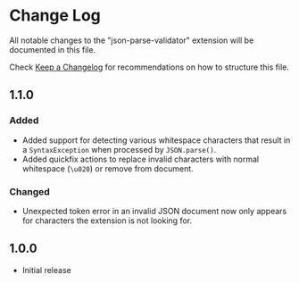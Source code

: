 # Change Log

All notable changes to the "json-parse-validator" extension will be documented in this file.

Check [Keep a Changelog](http://keepachangelog.com/) for recommendations on how to structure this file.

## 1.1.0

### Added
- Added support for detecting various whitespace characters that result in a `SyntaxException` when processed by `JSON.parse()`.
- Added quickfix actions to replace invalid characters with normal whitespace (`\u020`) or remove from document.

### Changed
- Unexpected token error in an invalid JSON document now only appears for characters the extension is not looking for.

## 1.0.0

- Initial release

